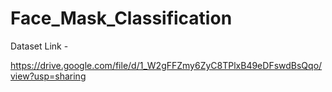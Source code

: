 # Face_Mask_Classification


Dataset Link -

https://drive.google.com/file/d/1_W2gFFZmy6ZyC8TPlxB49eDFswdBsQqo/view?usp=sharing
